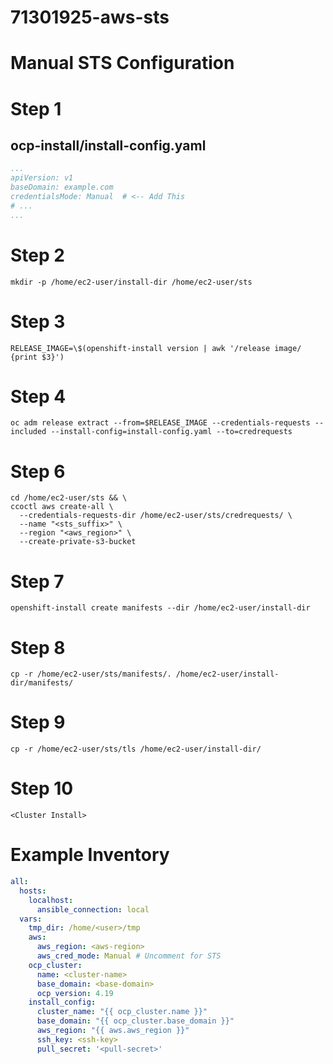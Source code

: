 # 71301925-aws-sts
# Manual STS Configuration

# Step 1
## ocp-install/install-config.yaml
```yaml
...
apiVersion: v1
baseDomain: example.com
credentialsMode: Manual  # <-- Add This
# ...
...
```

# Step 2
```
mkdir -p /home/ec2-user/install-dir /home/ec2-user/sts
```

# Step 3
```
RELEASE_IMAGE=\$(openshift-install version | awk '/release image/ {print $3}')
```

# Step 4
```
oc adm release extract --from=$RELEASE_IMAGE --credentials-requests --included --install-config=install-config.yaml --to=credrequests
```

# Step 6
```
cd /home/ec2-user/sts && \
ccoctl aws create-all \
  --credentials-requests-dir /home/ec2-user/sts/credrequests/ \
  --name "<sts_suffix>" \
  --region "<aws_region>" \
  --create-private-s3-bucket
```

# Step 7
```
openshift-install create manifests --dir /home/ec2-user/install-dir
```

# Step 8
```
cp -r /home/ec2-user/sts/manifests/. /home/ec2-user/install-dir/manifests/
```

# Step 9
```
cp -r /home/ec2-user/sts/tls /home/ec2-user/install-dir/
```

# Step 10
```
<Cluster Install>
```


# Example Inventory
```yaml
all:
  hosts:
    localhost:
      ansible_connection: local
  vars:
    tmp_dir: /home/<user>/tmp
    aws:
      aws_region: <aws-region>
      aws_cred_mode: Manual # Uncomment for STS
    ocp_cluster:
      name: <cluster-name>
      base_domain: <base-domain>
      ocp_version: 4.19
    install_config:
      cluster_name: "{{ ocp_cluster.name }}"
      base_domain: "{{ ocp_cluster.base_domain }}"
      aws_region: "{{ aws.aws_region }}"
      ssh_key: <ssh-key>
      pull_secret: '<pull-secret>'
```